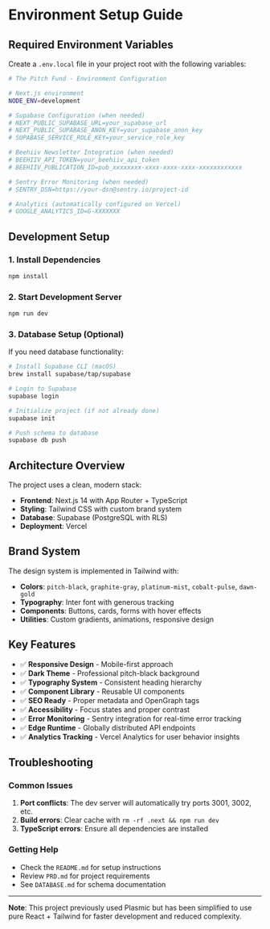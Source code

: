# Environment Setup Guide

## Required Environment Variables

Create a `.env.local` file in your project root with the following variables:

```bash
# The Pitch Fund - Environment Configuration

# Next.js environment
NODE_ENV=development

# Supabase Configuration (when needed)
# NEXT_PUBLIC_SUPABASE_URL=your_supabase_url
# NEXT_PUBLIC_SUPABASE_ANON_KEY=your_supabase_anon_key
# SUPABASE_SERVICE_ROLE_KEY=your_service_role_key

# Beehiiv Newsletter Integration (when needed)
# BEEHIIV_API_TOKEN=your_beehiiv_api_token
# BEEHIIV_PUBLICATION_ID=pub_xxxxxxxx-xxxx-xxxx-xxxx-xxxxxxxxxxxx

# Sentry Error Monitoring (when needed)
# SENTRY_DSN=https://your-dsn@sentry.io/project-id

# Analytics (automatically configured on Vercel)
# GOOGLE_ANALYTICS_ID=G-XXXXXXX
```

## Development Setup

### 1. Install Dependencies
```bash
npm install
```

### 2. Start Development Server
```bash
npm run dev
```

### 3. Database Setup (Optional)
If you need database functionality:
```bash
# Install Supabase CLI (macOS)
brew install supabase/tap/supabase

# Login to Supabase
supabase login

# Initialize project (if not already done)
supabase init

# Push schema to database
supabase db push
```

## Architecture Overview

The project uses a clean, modern stack:

- **Frontend**: Next.js 14 with App Router + TypeScript
- **Styling**: Tailwind CSS with custom brand system
- **Database**: Supabase (PostgreSQL with RLS)
- **Deployment**: Vercel

## Brand System

The design system is implemented in Tailwind with:
- **Colors**: `pitch-black`, `graphite-gray`, `platinum-mist`, `cobalt-pulse`, `dawn-gold`
- **Typography**: Inter font with generous tracking
- **Components**: Buttons, cards, forms with hover effects
- **Utilities**: Custom gradients, animations, responsive design

## Key Features

- ✅ **Responsive Design** - Mobile-first approach
- ✅ **Dark Theme** - Professional pitch-black background
- ✅ **Typography System** - Consistent heading hierarchy
- ✅ **Component Library** - Reusable UI components
- ✅ **SEO Ready** - Proper metadata and OpenGraph tags
- ✅ **Accessibility** - Focus states and proper contrast
- ✅ **Error Monitoring** - Sentry integration for real-time error tracking
- ✅ **Edge Runtime** - Globally distributed API endpoints
- ✅ **Analytics Tracking** - Vercel Analytics for user behavior insights

## Troubleshooting

### Common Issues

1. **Port conflicts**: The dev server will automatically try ports 3001, 3002, etc.
2. **Build errors**: Clear cache with `rm -rf .next && npm run dev`
3. **TypeScript errors**: Ensure all dependencies are installed

### Getting Help

- Check the `README.md` for setup instructions
- Review `PRD.md` for project requirements
- See `DATABASE.md` for schema documentation

---

**Note**: This project previously used Plasmic but has been simplified to use pure React + Tailwind for faster development and reduced complexity. 